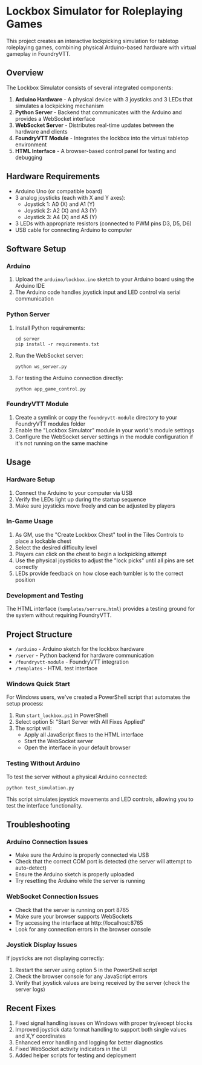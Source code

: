 # Lockbox Simulator for Roleplaying Games

This project creates an interactive lockpicking simulation for tabletop roleplaying games, combining physical Arduino-based hardware with virtual gameplay in FoundryVTT.

## Overview

The Lockbox Simulator consists of several integrated components:

1. **Arduino Hardware** - A physical device with 3 joysticks and 3 LEDs that simulates a lockpicking mechanism
2. **Python Server** - Backend that communicates with the Arduino and provides a WebSocket interface
3. **WebSocket Server** - Distributes real-time updates between the hardware and clients
4. **FoundryVTT Module** - Integrates the lockbox into the virtual tabletop environment
5. **HTML Interface** - A browser-based control panel for testing and debugging

## Hardware Requirements

- Arduino Uno (or compatible board)
- 3 analog joysticks (each with X and Y axes):
  - Joystick 1: A0 (X) and A1 (Y)
  - Joystick 2: A2 (X) and A3 (Y)
  - Joystick 3: A4 (X) and A5 (Y)
- 3 LEDs with appropriate resistors (connected to PWM pins D3, D5, D6)
- USB cable for connecting Arduino to computer

## Software Setup

### Arduino

1. Upload the `arduino/lockbox.ino` sketch to your Arduino board using the Arduino IDE
2. The Arduino code handles joystick input and LED control via serial communication

### Python Server

1. Install Python requirements:
   ```
   cd server
   pip install -r requirements.txt
   ```

2. Run the WebSocket server:
   ```
   python ws_server.py
   ```

3. For testing the Arduino connection directly:
   ```
   python app_game_control.py
   ```

### FoundryVTT Module

1. Create a symlink or copy the `foundryvtt-module` directory to your FoundryVTT modules folder
2. Enable the "Lockbox Simulator" module in your world's module settings
3. Configure the WebSocket server settings in the module configuration if it's not running on the same machine

## Usage

### Hardware Setup

1. Connect the Arduino to your computer via USB
2. Verify the LEDs light up during the startup sequence
3. Make sure joysticks move freely and can be adjusted by players

### In-Game Usage

1. As GM, use the "Create Lockbox Chest" tool in the Tiles Controls to place a lockable chest
2. Select the desired difficulty level
3. Players can click on the chest to begin a lockpicking attempt
4. Use the physical joysticks to adjust the "lock picks" until all pins are set correctly
5. LEDs provide feedback on how close each tumbler is to the correct position

### Development and Testing

The HTML interface (`templates/serrure.html`) provides a testing ground for the system without requiring FoundryVTT.

## Project Structure

- `/arduino` - Arduino sketch for the lockbox hardware
- `/server` - Python backend for hardware communication
- `/foundryvtt-module` - FoundryVTT integration
- `/templates` - HTML test interface

### Windows Quick Start

For Windows users, we've created a PowerShell script that automates the setup process:

1. Run `start_lockbox.ps1` in PowerShell
2. Select option 5: "Start Server with All Fixes Applied"
3. The script will:
   - Apply all JavaScript fixes to the HTML interface
   - Start the WebSocket server
   - Open the interface in your default browser

### Testing Without Arduino

To test the server without a physical Arduino connected:

```
python test_simulation.py
```

This script simulates joystick movements and LED controls, allowing you to test the interface functionality.

## Troubleshooting

### Arduino Connection Issues

- Make sure the Arduino is properly connected via USB
- Check that the correct COM port is detected (the server will attempt to auto-detect)
- Ensure the Arduino sketch is properly uploaded
- Try resetting the Arduino while the server is running

### WebSocket Connection Issues

- Check that the server is running on port 8765
- Make sure your browser supports WebSockets
- Try accessing the interface at http://localhost:8765
- Look for any connection errors in the browser console

### Joystick Display Issues

If joysticks are not displaying correctly:

1. Restart the server using option 5 in the PowerShell script
2. Check the browser console for any JavaScript errors
3. Verify that joystick values are being received by the server (check the server logs)

## Recent Fixes

1. Fixed signal handling issues on Windows with proper try/except blocks
2. Improved joystick data format handling to support both single values and X,Y coordinates
3. Enhanced error handling and logging for better diagnostics
4. Fixed WebSocket activity indicators in the UI
5. Added helper scripts for testing and deployment
